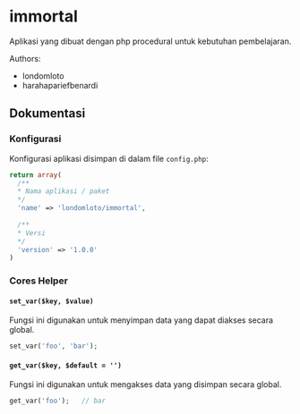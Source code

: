 # immortal
Aplikasi yang dibuat dengan php procedural untuk kebutuhan pembelajaran.

Authors:
* londomloto
* harahapariefbenardi

## Dokumentasi
### Konfigurasi
Konfigurasi aplikasi disimpan di dalam file `config.php`:

```php
return array(
  /**
  * Nama aplikasi / paket
  */
  'name' => 'londomloto/immortal',
  
  /**
  * Versi
  */
  'version' => '1.0.0'
)
```
### Cores Helper
#### `set_var($key, $value)`
Fungsi ini digunakan untuk menyimpan data yang dapat diakses secara global.
```php
set_var('foo', 'bar');
```
#### `get_var($key, $default = '')`
Fungsi ini digunakan untuk mengakses data yang disimpan secara global.
```php
get_var('foo');   // bar
```
